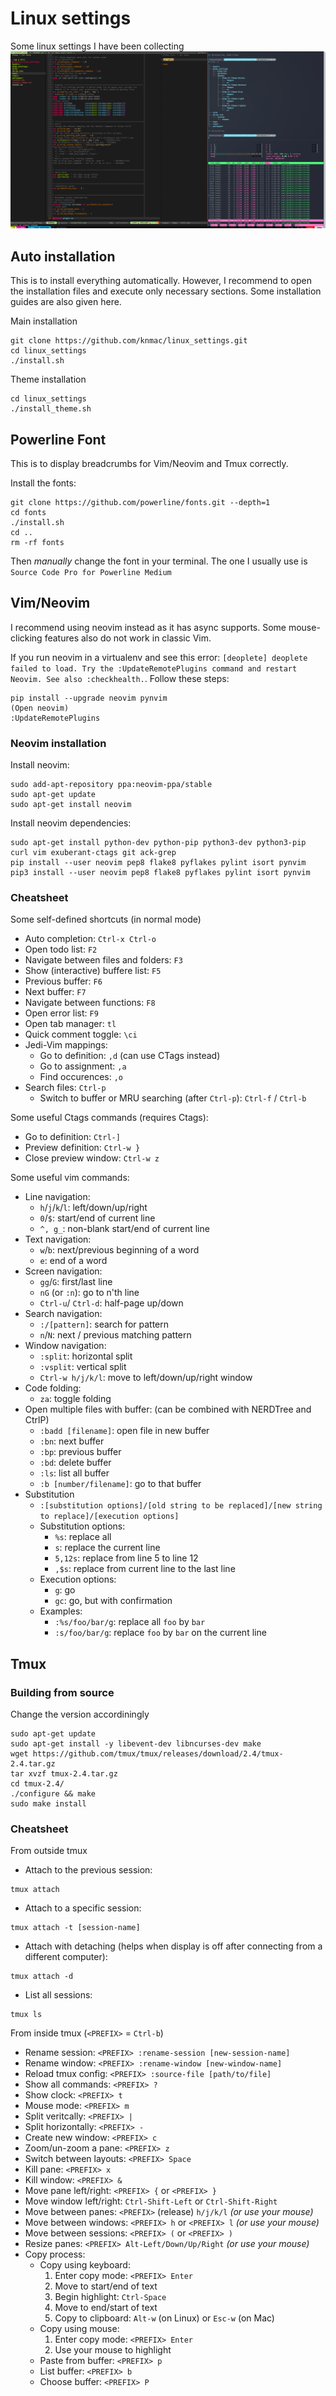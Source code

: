 # Linux settings
Some linux settings I have been collecting
![screen shot](screenshot.png)


## Auto installation
This is to install everything automatically. However, I recommend to open the installation files and execute only necessary sections. Some installation guides are also given here.

Main installation
```
git clone https://github.com/knmac/linux_settings.git
cd linux_settings
./install.sh
```

Theme installation
```
cd linux_settings
./install_theme.sh
```

## Powerline Font
This is to display breadcrumbs for Vim/Neovim and Tmux correctly.

Install the fonts:
```
git clone https://github.com/powerline/fonts.git --depth=1
cd fonts
./install.sh
cd ..
rm -rf fonts
```
Then *manually* change the font in your terminal. The one I usually use is `Source Code Pro for Powerline Medium`


## Vim/Neovim
I recommend using neovim instead as it has async supports. Some mouse-clicking features also do not work in classic Vim.

If you run neovim in a virtualenv and see this error: `[deoplete] deoplete failed to load. Try the :UpdateRemotePlugins command and restart Neovim. See also :checkhealth.`. Follow these steps:
```
pip install --upgrade neovim pynvim
(Open neovim)
:UpdateRemotePlugins
```

### Neovim installation
Install neovim:
```
sudo add-apt-repository ppa:neovim-ppa/stable
sudo apt-get update
sudo apt-get install neovim
```

Install neovim dependencies:
```
sudo apt-get install python-dev python-pip python3-dev python3-pip curl vim exuberant-ctags git ack-grep
pip install --user neovim pep8 flake8 pyflakes pylint isort pynvim
pip3 install --user neovim pep8 flake8 pyflakes pylint isort pynvim
```

### Cheatsheet
Some self-defined shortcuts (in normal mode)
- Auto completion: `Ctrl-x Ctrl-o`
- Open todo list: `F2`
- Navigate between files and folders: `F3`
- Show (interactive) buffere list: `F5`
- Previous buffer: `F6`
- Next buffer: `F7`
- Navigate between functions: `F8`
- Open error list: `F9`
- Open tab manager: `tl`
- Quick comment toggle: `\ci`
- Jedi-Vim mappings:
    - Go to definition: `,d` (can use CTags instead)
    - Go to assignment: `,a`
    - Find occurences: `,o`
- Search files: `Ctrl-p`
    - Switch to buffer or MRU searching (after `Ctrl-p`): `Ctrl-f` / `Ctrl-b`

Some useful Ctags commands (requires Ctags):
- Go to definition: `Ctrl-]`
- Preview definition: `Ctrl-w }`
- Close preview window: `Ctrl-w z`

Some useful vim commands:
- Line navigation:
	- `h`/`j`/`k`/`l`: left/down/up/right
	- `0`/`$`: start/end of current line
	- `^, g_`: non-blank start/end of current line
- Text navigation:
	- `w`/`b`: next/previous beginning of a word
	- `e`: end of a word
- Screen navigation:
	- `gg`/`G`: first/last line
  	- `nG` (or `:n`): go to n'th line
	- `Ctrl-u`/ `Ctrl-d`: half-page up/down
- Search navigation:
	- `:/[pattern]`: search for pattern
	- `n`/`N`: next / previous matching pattern
- Window navigation:
	- `:split`: horizontal split
	- `:vsplit`: vertical split
	- `Ctrl-w h/j/k/l`: move to left/down/up/right window
- Code folding:
	- `za`: toggle folding
- Open multiple files with buffer: (can be combined with NERDTree and CtrlP)
	- `:badd [filename]`: open file in new buffer
	- `:bn`: next buffer
	- `:bp`: previous buffer
	- `:bd`: delete buffer
	- `:ls`: list all buffer
	- `:b [number/filename]`: go to that buffer
- Substitution
    - `:[substitution options]/[old string to be replaced]/[new string to replace]/[execution options]`
    - Substitution options:
        - `%s`: replace all
        - `s`: replace the current line
        - `5,12s`: replace from line 5 to line 12
        - `,$s`: replace from current line to the last line
    - Execution options:
        - `g`: go
        - `gc`: go, but with confirmation
    - Examples:
        - `:%s/foo/bar/g`: replace all `foo` by `bar`
        - `:s/foo/bar/g`: replace `foo` by `bar` on the current line


## Tmux
### Building from source
Change the version accordiningly
```
sudo apt-get update
sudo apt-get install -y libevent-dev libncurses-dev make
wget https://github.com/tmux/tmux/releases/download/2.4/tmux-2.4.tar.gz
tar xvzf tmux-2.4.tar.gz
cd tmux-2.4/
./configure && make
sudo make install
```

### Cheatsheet
From outside tmux
- Attach to the previous session:
```
tmux attach
```
- Attach to a specific session:
```
tmux attach -t [session-name]
```
- Attach with detaching (helps when display is off after connecting from a different computer):
```
tmux attach -d
```
- List all sessions:
```
tmux ls
```

From inside tmux (`<PREFIX>` = `Ctrl-b`)
- Rename session:         `<PREFIX> :rename-session [new-session-name]`
- Rename window:          `<PREFIX> :rename-window [new-window-name]`
- Reload tmux config:     `<PREFIX> :source-file [path/to/file]`
- Show all commands:      `<PREFIX> ?`
- Show clock:             `<PREFIX> t`
- Mouse mode:             `<PREFIX> m`
- Split veritcally:       `<PREFIX> |`
- Split horizontally:     `<PREFIX> -`
- Create new window:      `<PREFIX> c`
- Zoom/un-zoom a pane:    `<PREFIX> z`
- Switch between layouts: `<PREFIX> Space`
- Kill pane:              `<PREFIX> x`
- Kill window:            `<PREFIX> &`
- Move pane left/right:   `<PREFIX> {` or `<PREFIX> }`
- Move window left/right: `Ctrl-Shift-Left` or `Ctrl-Shift-Right`
- Move between panes:     `<PREFIX>` (release) `h/j/k/l`  *(or use your mouse)*
- Move between windows:   `<PREFIX> h` or `<PREFIX> l`  *(or use your mouse)*
- Move between sessions:  `<PREFIX> (` or `<PREFIX> )`
- Resize panes:           `<PREFIX> Alt-Left/Down/Up/Right`  *(or use your mouse)*
- Copy process:
    - Copy using keyboard:
        1. Enter copy mode: `<PREFIX> Enter`
        2. Move to start/end of text
        3. Begin highlight:   `Ctrl-Space`
        4. Move to end/start of text
        5. Copy to clipboard: `Alt-w` (on Linux) or `Esc-w` (on Mac)
    - Copy using mouse:
        1. Enter copy mode: `<PREFIX> Enter`
        2. Use your mouse to highlight
	- Paste from buffer: `<PREFIX> p`
	- List buffer:       `<PREFIX> b`
	- Choose buffer:     `<PREFIX> P`
